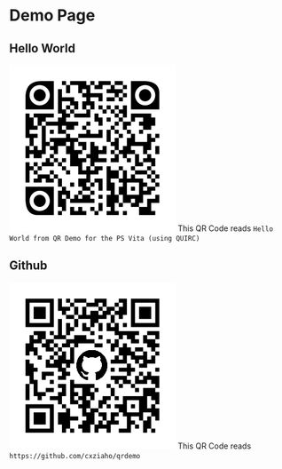 # Demo Page
## Hello World
![QR Code - Hello World](https://raw.githubusercontent.com/cxziaho/qrdemo/master/img/qr-demo.png)
This QR Code reads `Hello World from QR Demo for the PS Vita (using QUIRC)`
## Github
![QR Code - Github](https://raw.githubusercontent.com/cxziaho/qrdemo/master/img/qr-github.png)
This QR Code reads `https://github.com/cxziaho/qrdemo`